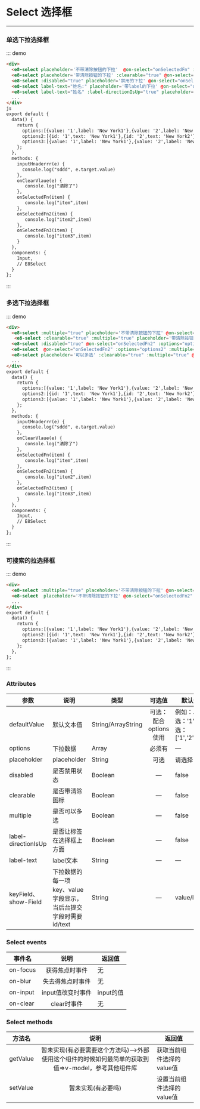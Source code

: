 # Select 选择框
----
### 单选下拉选择框

<script>
  //验证例子组件的可用性  如果这里不引入组件与定义事件 直接使用的话 事件会失效(尤其是组件里还有子组件的时候)
import Input from '../../packages/input';
import E8Select from '../../packages/select';
export default {
  data() {
    return {
      options:[{value: '1',label: 'New York1'},{value: '2',label: 'New York2'},],
      options2:[{id: '1',text: 'New York1'},{id: '2',text: 'New York2'},{id: '3',text: 'New York3'},{id: '4',text: 'New York5'},],
      options3:[{value: '1',label: 'New York1'},{value: '2',label: 'New York2'},{value: '3',label: 'New York3'},{value: '4',label: 'New York2'},{value: '5',label: 'New York3'},{value: '6',label: 'New York3'},{value: '7',label: 'New York7'},{value: '8',label: 'New York3'}],
      options4:[{id: '1',text: 'New York1'},{id: '2',text: 'New York2'},{id: '3',text: 'New York3'},{id: '4',text: 'New York5'},],
      options6:[{value: '1',label: 'New York1'},{value: '2',label: 'New York2'},],
      options7:[{value: '1',label: 'New York1 York1 York1'},{value: '2',label: 'New York2'},{value: '3',label: '上海人民观测哈哈哈'},{value: '4',label: '上海人民观测哈哈哈海2'},{value: '5',label: '上海35455555445'},{value: '6',label: '上海3都是对的的士速递'},{value: '7',label: '上海3都是对的的士速递二人'},],
      options8:[{value: '1',label: 'New York1'},{value: '2',label: 'New York2'},{value: '3',label: '上海'},{value: '4',label: '上海2'},{value: '5',label: '上海3'},],
      defaultValue1: '1',
      defaultValue2: ['1','2']
    };
  },
  methods: {
    inputHnaderrr(e) {
      console.log("sddd", e.target.value)
    },
    onClearVlaue(e) {
       console.log("清除了")
    },
    onSelectedFn(item) {
      //  console.log("item",item)
    },
    onSelectedFn2(item) {
      //  console.log("item2",item)
    },
    onSelectedFn3(item) {
      //  console.log("item3",item)
    }
  },
  components: {
    Input,
    // E8Select
  }
};
</script>

<div class="demo-block">
  <div>
    <e8-select placeholder='不带清除按钮的下拉'  @on-select="onSelectedFn" :options="options6" :defaultValue="defaultValue1"></e8-select>
  </div>
  <div class="m-10">
    <e8-row  type="flex" justify="space-between">
      <e8-select placeholder='有默认文本的下拉' :clearable="true" @on-select="onSelectedFn" :options="options" ></e8-select>
    </e8-row>
  </div>
  <div class="m-10">
    <e8-row  type="flex" justify="space-between">
      <e8-select placeholder='带清除按钮的下拉' :clearable="true" @on-select="onSelectedFn" :options="options"></e8-select>
    </e8-row>
  </div>
  <div class="m-10">
    <e8-row  type="flex" justify="space-between">
      <e8-select :disabled="true" placeholder='禁用的下拉' @on-select="onSelectedFn2" :options="options2" key-field="id" show-field="text"></e8-select>
    </e8-row>
  </div>
  <div class="m-10">
    <e8-row  type="flex" justify="space-between">
      <e8-select label-text="姓名:" placeholder='带label的下拉' @on-select="onSelectedFn2" :options="options2" key-field="id" show-field="text"></e8-select>
    </e8-row>
  </div>
  <div class="m-10">
    <e8-row  type="flex" justify="space-between">
      <e8-select label-text="姓名" :label-directionIsUp="true" placeholder='label在上方的下拉' @on-select="onSelectedFn2" :options="options2" key-field="id" show-field="text"></e8-select>
    </e8-row>

  </div>
</div>

::: demo
```html
<div>
  <e8-select placeholder='不带清除按钮的下拉'  @on-select="onSelectedFn" :options="options"></e8-select>
  <e8-select placeholder='带清除按钮的下拉' :clearable="true" @on-select="onSelectedFn" :options="options"></e8-select>
  <e8-select :disabled="true" placeholder='禁用的下拉' @on-select="onSelectedFn2" :options="options2" key-field="id" show-Field="text"></e8-select>
  <e8-select label-text="姓名:" placeholder='带label的下拉' @on-select="onSelectedFn2" :options="options2" key-field="id" show-Field="text"></e8-select>
  <e8-select label-text="姓名" :label-directionIsUp="true" placeholder='label在上方的下拉' @on-select="onSelectedFn2" :options="options2" key-field="id" show-Field="text"></e8-select>
  ...
</div>
js
export default {
  data() {
    return {
      options:[{value: '1',label: 'New York1'},{value: '2',label: 'New York2'},],
      options2:[{id: '1',text: 'New York1'},{id: '2',text: 'New York2'},{id: '3',text: 'New York3'},{id: '4',text: 'New York5'},],
      options3:[{value: '1',label: 'New York1'},{value: '2',label: 'New York2'},{value: '3',label: 'New York3'},{value: '4',label: 'New York2'},{value: '5',label: 'New York3'},{value: '6',label: 'New York3'},{value: '7',label: 'New York7'},{value: '8',label: 'New York3'}]
    };
  },
  methods: {
    inputHnaderrr(e) {
      console.log("sddd", e.target.value)
    },
    onClearVlaue(e) {
       console.log("清除了")
    },
    onSelectedFn(item) {
       console.log("item",item)
    },
    onSelectedFn2(item) {
       console.log("item2",item)
    },
    onSelectedFn3(item) {
       console.log("item3",item)
    }
  },
  components: {
    Input,
    // E8Select
  }
};
```
:::

### 多选下拉选择框
<div class="demo-block">
  <div class="m-10">
    <e8-row  type="flex" justify="space-between">
      <e8-select :multiple="true" placeholder='不带清除按钮的下拉' @on-select="onSelectedFn2" :options="options"></e8-select>
    </e8-row>
  </div>
  <div class="m-10">
    <e8-row  type="flex" justify="space-between">
      <e8-select :multiple="true" placeholder='不带清除按钮的下拉' @on-select="onSelectedFn2" :options="options4" key-field="id" show-field="text" :defaultValue="defaultValue2"></e8-select>
    </e8-row>
  </div>
  
  <div class="m-10">
    <e8-row  type="flex" justify="space-between">
      <e8-select :clearable="true" :multiple="true" placeholder='带清除按钮的下拉' @on-select="onSelectedFn2" :options="options" ></e8-select>
    </e8-row>
  </div>
   <div class="m-10">
      <e8-select :disabled="true" @on-select="onSelectedFn2" :options="options2" key-field="id" show-field="text"></e8-select>
  </div>
   <div class="m-10">
      <e8-select  @on-select="onSelectedFn2" :options="options2" :multiple="true" key-field="id" show-field="text"></e8-select>
  </div>
  <div class="m-10">
      <e8-select placeholder='可以多选' :clearable="true" :multiple="true" @on-select="onSelectedFn3" :options="options3"></e8-select>
  </div>
  <div class="m-10">
   <e8-row  type="flex" justify="space-between">
       <e8-col :span="6">
           <e8-select placeholder='可以多选' :clearable="true" :multiple="true" @on-select="onSelectedFn3" :options="options3"></e8-select>
       </e8-col>
       <e8-col :span="6">
           <e8-select placeholder='可以多选' :clearable="true" :multiple="true" @on-select="onSelectedFn3" :options="options3"></e8-select>
       </e8-col>
        <e8-col :span="6">
           <e8-select placeholder='可以多选' :clearable="true" :multiple="true" @on-select="onSelectedFn3" :options="options3"></e8-select>
       </e8-col>
        <e8-col :span="3">
           <e8-select placeholder='可以多选' :clearable="true" :multiple="true" @on-select="onSelectedFn3" :options="options3"></e8-select>
       </e8-col>
  </e8-row>
  </div>
   <div class="m-10">
    <e8-row  type="flex" justify="space-between">
        <e8-col :span="12">
            <e8-select placeholder='可以多选' :clearable="true" :multiple="true" @on-select="onSelectedFn3" :options="options3"></e8-select>
        </e8-col>
        <e8-col :span="6">
            <e8-select placeholder='可以多选' :clearable="true" :multiple="true" @on-select="onSelectedFn3" :options="options3"></e8-select>
        </e8-col>
    </e8-row>
  </div>
</div>

::: demo
```html
<div>
  <e8-select :multiple="true" placeholder='不带清除按钮的下拉' @on-select="onSelectedFn2" :options="options" defaultValue="2"></e8-select>
   <e8-select :clearable="true" :multiple="true" placeholder='带清除按钮的下拉' @on-select="onSelectedFn2" :options="options" ></e8-select>
  <e8-select :disabled="true" @on-select="onSelectedFn2" :options="options2" key-field="id" show-field="text"></e8-select>
  <e8-select  @on-select="onSelectedFn2" :options="options2" :multiple="true" key-field="id" show-field="text"></e8-select>
  <e8-select placeholder='可以多选' :clearable="true" :multiple="true" @on-select="onSelectedFn3" :options="options3"></e8-select>
  ...
</div>
export default {
  data() {
    return {
      options:[{value: '1',label: 'New York1'},{value: '2',label: 'New York2'},],
      options2:[{id: '1',text: 'New York1'},{id: '2',text: 'New York2'},{id: '3',text: 'New York3'},{id: '4',text: 'New York5'},],
      options3:[{value: '1',label: 'New York1'},{value: '2',label: 'New York2'},{value: '3',label: 'New York3'},{value: '4',label: 'New York2'},{value: '5',label: 'New York3'},{value: '6',label: 'New York3'},{value: '7',label: 'New York7'},{value: '8',label: 'New York3'}]
    };
  },
  methods: {
    inputHnaderrr(e) {
      console.log("sddd", e.target.value)
    },
    onClearVlaue(e) {
       console.log("清除了")
    },
    onSelectedFn(item) {
       console.log("item",item)
    },
    onSelectedFn2(item) {
       console.log("item2",item)
    },
    onSelectedFn3(item) {
       console.log("item3",item)
    }
  },
  components: {
    Input,
    // E8Select
  }
};
```
:::


### 可搜索的拉选择框
<div class="demo-block">
 <div class="m-10">
    <e8-row  type="flex" justify="space-between">
        <e8-col :span="12">
            <e8-select :multiple="true" placeholder='不带清除按钮的下拉' @on-select="onSelectedFn2" :options="options7" :filterable="true" :clearable="true"></e8-select>
        </e8-col>
        <e8-col :span="6">
            <e8-select  placeholder='不带清除按钮的下拉' @on-select="onSelectedFn2" :options="options8"  :filterable="true" :clearable="true"></e8-select>
        </e8-col>
    </e8-row>
</div>
</div>

::: demo
```html
<div>
  <e8-select :multiple="true" placeholder='不带清除按钮的下拉' @on-select="onSelectedFn2" :options="options7" :filterable="true" :clearable="true"></e8-select>
  <e8-select  placeholder='不带清除按钮的下拉' @on-select="onSelectedFn2" :options="options8"  :filterable="true" :clearable="true"></e8-select>
  ...
</div>
export default {
  data() {
    return {
      options:[{value: '1',label: 'New York1'},{value: '2',label: 'New York2'},],
      options2:[{id: '1',text: 'New York1'},{id: '2',text: 'New York2'},{id: '3',text: 'New York3'},{id: '4',text: 'New York5'},],
      options3:[{value: '1',label: 'New York1'},{value: '2',label: 'New York2'},{value: '3',label: 'New York3'},{value: '4',label: 'New York2'},{value: '5',label: 'New York3'},{value: '6',label: 'New York3'},{value: '7',label: 'New York7'},{value: '8',label: 'New York3'}]
    };
  },
};
```
:::




### Attributes

| 参数      | 说明    | 类型      |可选值       | 默认值   |
|---------- |-------- |---------- |:----------:|-------- |
| defaultValue  |默认文本值 | String/ArrayString  |  可选：配合options使用  |  例如：单选：'1',多选：['1','2']  |
| options  |下拉数据 | Array   |  必须有  |  —  |
| placeholder  |placeholder | String   |  可选  |  请选择  |
| disabled  | 是否禁用状态    | Boolean   | —   | false   |
| clearable  |是否带清除图标 | Boolean   |  —  |  false  |
| multiple  |是否可以多选 | Boolean   |  —  |  false  |
| label-directionIsUp  |是否让标签在选择框上方面 | Boolean   |  —  |  false   |
| label-text  |label文本 | String   |  —  |  —   |
| keyField、show-Field  |下拉数据的每一项key、value字段显示，当后台提交字段时需要id/text | String   |  —  |  value/label   |




### Select events


| 事件名      | 说明    | 返回值      |
|---------- |:--------:|---------- |
| on-focus  |获得焦点时事件 | 无   | 
| on-blur  |失去得焦点时事件 | 无   | 
| on-input  |input值改变时事件 | input的值   | 
| on-clear  |clear时事件 | 无   | 

### Select methods

| 方法名      | 说明    | 返回值      |
|---------- |:--------:|---------- |
| getValue  |暂未实现(有必要需要这个方法吗)-->外部使用这个组件的时候如何最简单的获取到值=>v-model，参考其他组件库 | 获取当前组件选择的value值   | 
| setValue  |暂未实现(有必要吗) | 设置当前组件选择的value值   | 

<!-- 外部使用这个组件的时候如何获取到值=>v-model，参考其他组件库  https://fatge.xyz/blog/juejin-example-3#/Date-picker 
组件内部使用 model: {
    prop: "value",
    event: "input"
  },
-->